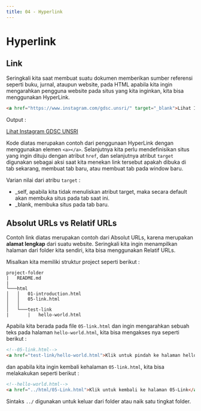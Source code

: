 ```yaml
---
title: 04 - Hyperlink
---
```


# Hyperlink

## Link

Seringkali kita saat membuat suatu dokumen memberikan sumber referensi seperti buku, jurnal, ataupun website, pada HTML
apabila kita ingin mengarahkan pengguna website pada situs yang kita inginkan, kita bisa menggunakan HyperLink.

```html
<a href="https://www.instagram.com/gdsc.unsri/" target="_blank">Lihat Instagram GDSC UNSRI</a>
```

Output :

[Lihat Instagram GDSC UNSRI](https://www.instagram.com/gdsc.unsri/)

Kode diatas merupakan contoh dari penggunaan HyperLink dengan menggunakan elemen `<a></a>`. Selanjutnya kita perlu
mendefinisikan situs yang ingin dituju dengan atribut `href`, dan selanjutnya atribut `target` digunakan sebagai aksi
saat kita menekan link tersebut apakah dibuka di tab sekarang, membuat tab baru, atau membuat tab pada window baru.

Varian nilai dari atribu `target` :

- _self, apabila kita tidak menuliskan atribut target, maka secara default akan membuka situs pada tab saat ini.
- _blank, membuka situs pada tab baru.

## Absolut URLs vs Relatif URLs

Contoh link diatas merupakan contoh dari Absolut URLs, karena merupakan **alamat lengkap** dari suatu website.
Seringkali kita ingin menampilkan halaman dari folder kita sendiri, kita bisa menggunakan Relatif URLs.

Misalkan kita memiliki struktur project seperti berikut :

```
project-folder
|   README.md
|
└───html
│   │   01-introduction.html
│   │   05-link.html
│   │
│   └───test-link
|       |   hello-world.html
```

Apabila kita berada pada file `05-link.html` dan ingin mengarahkan sebuah teks pada halaman `hello-world.html`, kita
bisa mengakses nya seperti berikut :

```html
<!--05-link.html-->
<a href="test-link/hello-world.html">Klik untuk pindah ke halaman hello-world</a>
```

dan apabila kita ingin kembali kehalaman `05-link.html`, kita bisa melakakukan seperti berikut :

```html
<!--hello-world.html-->
<a href="../html/05-Link.html">Klik untuk kembali ke halaman 05-Link</a>
```

Sintaks `../` digunakan untuk keluar dari folder atau naik satu tingkat folder.